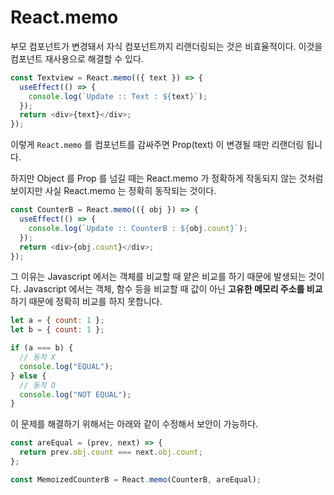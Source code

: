 # React.memo

부모 컴포넌트가 변경돼서 자식 컴포넌트까지 리랜더링되는 것은 비효율적이다.
이것을 컴포넌트 재사용으로 해결할 수 있다.

```javascript
const Textview = React.memo(({ text }) => {
  useEffect(() => {
    console.log(`Update :: Text : ${text}`);
  });
  return <div>{text}</div>;
});
```

이렇게 `React.memo` 를 컴포넌트를 감싸주면 Prop(text) 이 변경될 때만 리랜더링 됩니다.

하지만 Object 를 Prop 를 넘길 때는 React.memo 가 정확하게 작동되지 않는 것처럼 보이지만 사실 React.memo 는 정확히 동작되는 것이다.

```javascript
const CounterB = React.memo(({ obj }) => {
  useEffect(() => {
    console.log(`Update :: CounterB : ${obj.count}`);
  });
  return <div>{obj.count}</div>;
});
```

그 이유는 Javascript 에서는 객체를 비교할 때 얕은 비교를 하기 때문에 발생되는 것이다.
Javascript 에서는 객체, 함수 등을 비교할 때 값이 아닌 **고유한 메모리 주소를 비교**하기 때문에 정확히 비교를 하지 못합니다.

```javascript
let a = { count: 1 };
let b = { count: 1 };

if (a === b) {
  // 동작 X
  console.log("EQUAL");
} else {
  // 동작 O
  console.log("NOT EQUAL");
}
```

이 문제를 해결하기 위해서는 아래와 같이 수정해서 보안이 가능하다.

```javascript
const areEqual = (prev, next) => {
  return prev.obj.count === next.obj.count;
};

const MemoizedCounterB = React.memo(CounterB, areEqual);
```
